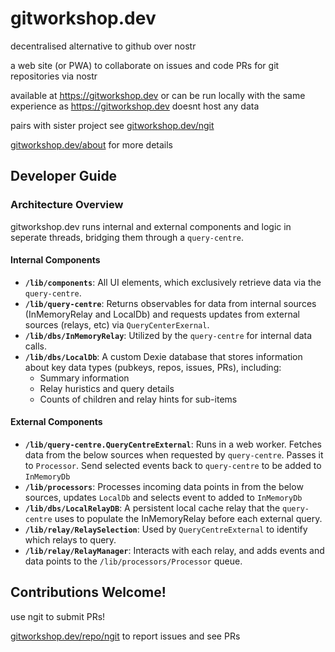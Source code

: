 # gitworkshop.dev

decentralised alternative to github over nostr

a web site (or PWA) to collaborate on issues and code PRs for git repositories via nostr

available at https://gitworkshop.dev or can be run locally with the same experience as https://gitworkshop.dev doesnt host any data

pairs with sister project see [gitworkshop.dev/ngit](https://gitworkshop.dev/ngit)

[gitworkshop.dev/about](https://gitworkshop.dev/about) for more details

## Developer Guide

### Architecture Overview

gitworkshop.dev runs internal and external components and logic in seperate threads, bridging them through a `query-centre`.

#### Internal Components

- **`/lib/components`**: All UI elements, which exclusively retrieve data via the `query-centre`.
- **`/lib/query-centre`**: Returns observables for data from internal sources (InMemoryRelay and LocalDb) and requests updates from external sources (relays, etc) via `QueryCenterExernal`.
- **`/lib/dbs/InMemoryRelay`**: Utilized by the `query-centre` for internal data calls.
- **`/lib/dbs/LocalDb`**: A custom Dexie database that stores information about key data types (pubkeys, repos, issues, PRs), including:
  - Summary information
  - Relay huristics and query details
  - Counts of children and relay hints for sub-items

#### External Components

- **`/lib/query-centre.QueryCentreExternal`**: Runs in a web worker. Fetches data from the below sources when requested by `query-centre`. Passes it to `Processor`. Send selected events back to `query-centre` to be added to `InMemoryDb`
- **`/lib/processors`**: Processes incoming data points in from the below sources, updates `LocalDb` and selects event to added to `InMemoryDb`
- **`/lib/dbs/LocalRelayDB`**: A persistent local cache relay that the `query-centre` uses to populate the InMemoryRelay before each external query.
- **`/lib/relay/RelaySelection`**: Used by `QueryCentreExternal` to identify which relays to query.
- **`/lib/relay/RelayManager`**: Interacts with each relay, and adds events and data points to the `/lib/processors/Processor` queue.

## Contributions Welcome!

use ngit to submit PRs!

[gitworkshop.dev/repo/ngit](https://gitworkshop.dev/repo/gitworkshop) to report issues and see PRs
